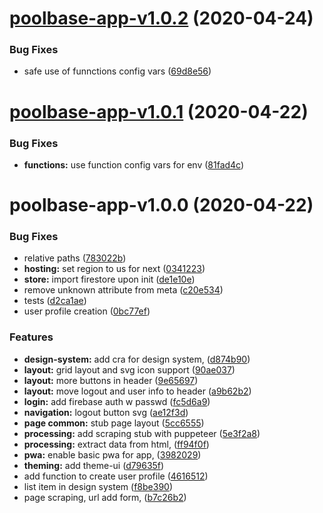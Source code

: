 # [poolbase-app-v1.0.2](https://github.com/ComposableWeb/poolbase/compare/poolbase-app-v1.0.1...poolbase-app-v1.0.2) (2020-04-24)


### Bug Fixes

* safe use of funnctions config vars ([69d8e56](https://github.com/ComposableWeb/poolbase/commit/69d8e56dd3445301c34aee9e8944cfe2a8601898))

# [poolbase-app-v1.0.1](https://github.com/ComposableWeb/poolbase/compare/poolbase-app-v1.0.0...poolbase-app-v1.0.1) (2020-04-22)


### Bug Fixes

* **functions:** use function config vars for env ([81fad4c](https://github.com/ComposableWeb/poolbase/commit/81fad4c0b9c8a4d4ea0bd437b6d1e146265111f4))

# poolbase-app-v1.0.0 (2020-04-22)


### Bug Fixes

* relative paths ([783022b](https://github.com/ComposableWeb/poolbase/commit/783022b3f167c3a75bb913812ec8523e5055cf31))
* **hosting:** set region to us for next ([0341223](https://github.com/ComposableWeb/poolbase/commit/0341223ce054c78634cfa1118b00eb0fb1d47b79))
* **store:** import firestore upon init ([de1e10e](https://github.com/ComposableWeb/poolbase/commit/de1e10e7a883a060da7de9d514464897ee2a5ff1))
* remove unknown attribute from meta ([c20e534](https://github.com/ComposableWeb/poolbase/commit/c20e534935f9a4eada0bc5e52d68c5b4e951b756))
* tests ([d2ca1ae](https://github.com/ComposableWeb/poolbase/commit/d2ca1aeaa8ac96691064a59f5c8729fd8d275485))
* user profile creation ([0bc77ef](https://github.com/ComposableWeb/poolbase/commit/0bc77eff81b78a5063c066b4e7cefb3ccb5198cc))


### Features

* **design-system:** add cra for design system, ([d874b90](https://github.com/ComposableWeb/poolbase/commit/d874b90c81ec4e5ad1fdb0af83a56c4f7b3c7096))
* **layout:** grid layout and svg icon support ([90ae037](https://github.com/ComposableWeb/poolbase/commit/90ae0378e31f326423ee184a257919c47b80b6df))
* **layout:** more buttons in header ([9e65697](https://github.com/ComposableWeb/poolbase/commit/9e6569717949ded7505fb4be39879ff05aebcd6d))
* **layout:** move logout and user info to header ([a9b62b2](https://github.com/ComposableWeb/poolbase/commit/a9b62b2efa63fa1e49df54f99619294b4d7b4969))
* **login:** add firebase auth w passwd ([fc5d6a9](https://github.com/ComposableWeb/poolbase/commit/fc5d6a9384269e413fcfe4d37ce13bb895135470))
* **navigation:** logout button svg ([ae12f3d](https://github.com/ComposableWeb/poolbase/commit/ae12f3d44c562f59ad0fe8c2d1ad3c5932dfc9ec))
* **page common:** stub page layout ([5cc6555](https://github.com/ComposableWeb/poolbase/commit/5cc65558e5cf3c52aae6ba2fd5e8e8c8eff55ab5))
* **processing:** add scraping stub with puppeteer ([5e3f2a8](https://github.com/ComposableWeb/poolbase/commit/5e3f2a84addf7ccddba31eb30458853137b65a3c))
* **processing:** extract data from html, ([ff94f0f](https://github.com/ComposableWeb/poolbase/commit/ff94f0f87bcaae33d1a582b5ff60923fecd6c2cd))
* **pwa:** enable basic pwa for app, ([3982029](https://github.com/ComposableWeb/poolbase/commit/398202940516e6893eb0cd584b931748d8db2137))
* **theming:** add theme-ui ([d79635f](https://github.com/ComposableWeb/poolbase/commit/d79635fa23ed1017302d19583e8bc7fe76d35026))
* add function to create user profile ([4616512](https://github.com/ComposableWeb/poolbase/commit/46165123c034386a817f159559cec676ee6f864b))
* list item in design system ([f8be390](https://github.com/ComposableWeb/poolbase/commit/f8be390bbf8e155f05da42ac3146390038171237))
* page scraping, url add form, ([b7c26b2](https://github.com/ComposableWeb/poolbase/commit/b7c26b2cd53dd9391ad67320588048719d745373))
